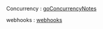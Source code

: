Concurrency : [goConcurrencyNotes](goConcurrencyNotes/README.md)

webhooks : [webhooks](webhooks/README.md)
